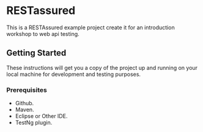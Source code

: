 # RESTassured

This is a RESTAssured example project create it for an introduction workshop to web api testing.

## Getting Started

These instructions will get you a copy of the project up and running on your local machine for development and testing purposes. 

### Prerequisites

* Github.
* Maven.
* Eclipse or Other IDE.
* TestNg plugin.
